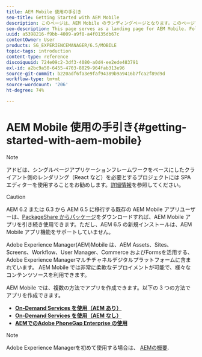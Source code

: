 ```yaml
---
title: AEM Mobile 使用の手引き
seo-title: Getting Started with AEM Mobile
description: このページは、AEM Mobile のランディングページとなります。このページでは、アプリ作成の 3 つの異なる方法の概要について説明します。
seo-description: This page serves as a landing page for AEM Mobile. Follow this page as a starting point to learn about the three different ways for creating apps.
uuid: a5398216-f9bb-4009-a9f8-a4f0135db67c
contentOwner: User
products: SG_EXPERIENCEMANAGER/6.5/MOBILE
topic-tags: introduction
content-type: reference
discoiquuid: 724e09c2-3df3-4080-a0d4-ee2ede483791
exl-id: a2bc9a50-6455-4703-8829-964fab313e96
source-git-commit: b220adf6fa3e9faf94389b9a9416b7fca2f89d9d
workflow-type: tm+mt
source-wordcount: '206'
ht-degree: 74%

---
```


# AEM Mobile 使用の手引き{#getting-started-with-aem-mobile}

>[!NOTE]
>
>アドビは、シングルページアプリケーションフレームワークをベースにしたクライアント側のレンダリング（React など）を必要とするプロジェクトには SPA エディターを使用することをお勧めします。[詳細情報](/help/sites-developing/spa-overview.md)を参照してください。

>[!CAUTION]
>
>AEM 6.2 または 6.3 から AEM 6.5 に移行する既存の AEM Mobile アプリユーザーは、[PackageShare からパッケージ](https://www.adobeaemcloud.com/content/marketplace/marketplaceProxy.html?packagePath=/content/companies/public/adobe/packages/cq640/compatpack/aem-mobile-package)をダウンロードすれば、AEM Mobile アプリを引き続き使用できます。ただし、AEM 6.5 の新規インストールは、AEM Mobile アプリ機能をサポートしていません。

Adobe Experience Manager(AEM)Mobile は、AEM Assets、Sites、Screens、Workflow、User Manager、Commerce およびFormsを活用する、Adobe Experience Managerマルチチャネルデジタルプラットフォームに含まれています。 AEM Mobile では非常に柔軟なデプロイメントが可能で、様々なコンテンツソースを利用できます。

AEM Mobile では、複数の方法でアプリを作成できます。以下の 3 つの方法でアプリを作成できます。

* **[On-Demand Services を使用（AEM あり）](/help/mobile/getting-started-aem-mobile-on-demand.md)**
* **[On-Demand Services を使用（AEM なし）](https://helpx.adobe.com/jp/digital-publishing-solution/topics.html)**
* **[AEMでのAdobe PhoneGap Enterprise の使用](/help/mobile/getting-started-aem-mobile-phonegap.md)**

>[!NOTE]
>
>Adobe Experience Managerを初めて使用する場合は、 [AEMの概要](/help/sites-deploying/deploy.md).
